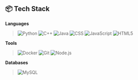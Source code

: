 ## 📦 Tech Stack

**Languages**
> ![Python](https://img.shields.io/badge/Python-4B8BBE?style=for-the-badge&logo=python&logoColor=white)
> ![C++](https://img.shields.io/badge/C++-1E3050?style=for-the-badge&logo=c%2B%2B&logoColor=white)
> ![Java](https://img.shields.io/badge/Java-5382A1?style=for-the-badge&logo=java&logoColor=white)
> ![CSS](https://img.shields.io/badge/CSS-264de4?style=for-the-badge&logo=css3&logoColor=white)
> ![JavaScript](https://img.shields.io/badge/JavaScript-f7c600?style=for-the-badge&logo=javascript&logoColor=black)
> ![HTML5](https://img.shields.io/badge/HTML5-FF5733?style=for-the-badge&logo=html5&logoColor=white)
>
**Tools**
> ![Docker](https://img.shields.io/badge/Docker-2496ED?style=for-the-badge&logo=docker&logoColor=white)
> ![Git](https://img.shields.io/badge/Git-B22E2E?style=for-the-badge&logo=git&logoColor=white)
> ![Node.js](https://img.shields.io/badge/Node.js-3C873A?style=for-the-badge&logo=nodedotjs&logoColor=white)
>
**Databases**
> ![MySQL](https://img.shields.io/badge/MySQL-00618A?style=for-the-badge&logo=mysql&logoColor=white)
